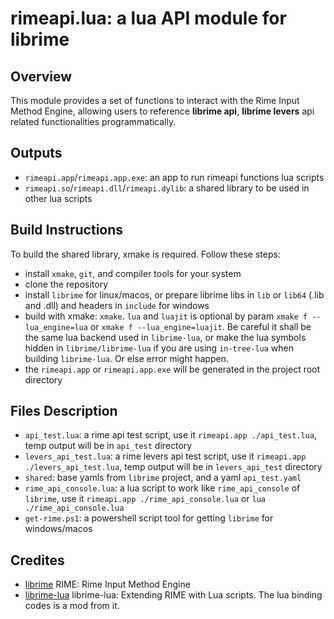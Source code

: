 # rimeapi.lua: a lua API module for librime

## Overview
This module provides a set of functions to interact with the Rime Input Method Engine, allowing users to reference **librime api**, **librime levers** api related functionalities programmatically.

## Outputs

- `rimeapi.app`/`rimeapi.app.exe`: an app to run rimeapi functions lua scripts
- `rimeapi.so`/`rimeapi.dll`/`rimeapi.dylib`: a shared library to be used in other lua scripts

## Build Instructions
To build the shared library, xmake is required. Follow these steps:

- install `xmake`, `git`, and compiler tools for your system
- clone the repository
- install `librime` for linux/macos, or prepare librime libs in `lib` or `lib64` (.lib and .dll) and headers in `include` for windows
- build with xmake: `xmake`. `lua` and `luajit` is optional by param `xmake f --lua_engine=lua` or `xmake f --lua_engine=luajit`. Be careful it shall be the same lua backend used in `librime-lua`, or make the lua symbols hidden in `librime/librime-lua` if you are using `in-tree-lua` when building `librime-lua`. Or else error might happen.
- the `rimeapi.app` or `rimeapi.app.exe` will be generated in the project root directory

## Files Description

- `api_test.lua`: a rime api test script, use it `rimeapi.app ./api_test.lua`, temp output will be in `api_test` directory
- `levers_api_test.lua`: a rime levers api test script, use it `rimeapi.app ./levers_api_test.lua`, temp output will be in `levers_api_test` directory
- `shared`: base yamls from `librime` project, and a yaml `api_test.yaml`
- `rime_api_console.lua`: a lua script to work like `rime_api_console` of `librime`, use it `rimeapi.app ./rime_api_console.lua` or `lua ./rime_api_console.lua`
- `get-rime.ps1`: a powershell script tool for getting `librime` for windows/macos

## Credites

- [librime](https://github.com/rime/librime) RIME: Rime Input Method Engine
- [librime-lua](https://github.com/hchunhui/librime-lua) librime-lua: Extending RIME with Lua scripts. The lua binding codes is a mod from it.